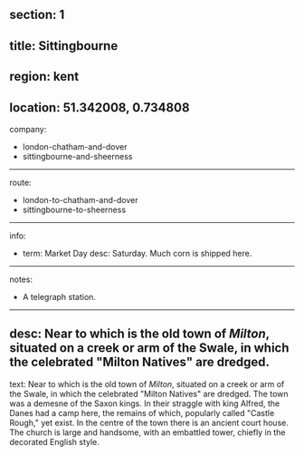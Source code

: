 section: 1
----
title: Sittingbourne
----
region: kent
----
location: 51.342008, 0.734808
----
company:
- london-chatham-and-dover
- sittingbourne-and-sheerness
----
route:
- london-to-chatham-and-dover
- sittingbourne-to-sheerness
----
info:
- term: Market Day
  desc: Saturday. Much corn is shipped here.
----
notes:
- A telegraph station.
----
desc: Near to which is the old town of *Milton*, situated on a creek or arm of the Swale, in which the celebrated "Milton Natives" are dredged.
----
text: Near to which is the old town of *Milton*, situated on a creek or arm of the Swale, in which the celebrated "Milton Natives" are dredged. The town was a demesne of the Saxon kings. In their straggle with king Alfred, the Danes had a camp here, the remains of which, popularly called "Castle Rough," yet exist. In the centre of the town there is an ancient court house. The church is large and handsome, with an embattled tower, chiefly in the decorated English style.
